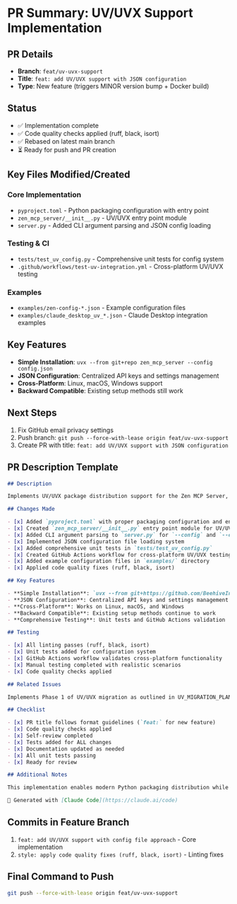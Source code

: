 # PR Summary: UV/UVX Support Implementation

## PR Details
- **Branch**: `feat/uv-uvx-support`
- **Title**: `feat: add UV/UVX support with JSON configuration`
- **Type**: New feature (triggers MINOR version bump + Docker build)

## Status
- ✅ Implementation complete
- ✅ Code quality checks applied (ruff, black, isort)
- ✅ Rebased on latest main branch
- ⏳ Ready for push and PR creation

## Key Files Modified/Created

### Core Implementation
- `pyproject.toml` - Python packaging configuration with entry point
- `zen_mcp_server/__init__.py` - UV/UVX entry point module
- `server.py` - Added CLI argument parsing and JSON config loading

### Testing & CI
- `tests/test_uv_config.py` - Comprehensive unit tests for config system
- `.github/workflows/test-uv-integration.yml` - Cross-platform UV/UVX testing

### Examples
- `examples/zen-config-*.json` - Example configuration files
- `examples/claude_desktop_uv_*.json` - Claude Desktop integration examples

## Key Features
- **Simple Installation**: `uvx --from git+repo zen_mcp_server --config config.json`
- **JSON Configuration**: Centralized API keys and settings management
- **Cross-Platform**: Linux, macOS, Windows support
- **Backward Compatible**: Existing setup methods still work

## Next Steps
1. Fix GitHub email privacy settings
2. Push branch: `git push --force-with-lease origin feat/uv-uvx-support`
3. Create PR with title: `feat: add UV/UVX support with JSON configuration`

## PR Description Template
```markdown
## Description

Implements UV/UVX package distribution support for the Zen MCP Server, enabling modern Python packaging with simplified installation and configuration.

## Changes Made

- [x] Added `pyproject.toml` with proper packaging configuration and entry point
- [x] Created `zen_mcp_server/__init__.py` entry point module for UV/UVX execution
- [x] Added CLI argument parsing to `server.py` for `--config` and `--env-file` flags
- [x] Implemented JSON configuration file loading system
- [x] Added comprehensive unit tests in `tests/test_uv_config.py`
- [x] Created GitHub Actions workflow for cross-platform UV/UVX testing
- [x] Added example configuration files in `examples/` directory
- [x] Applied code quality fixes (ruff, black, isort)

## Key Features

- **Simple Installation**: `uvx --from git+https://github.com/BeehiveInnovations/zen-mcp-server zen_mcp_server --config config.json`
- **JSON Configuration**: Centralized API keys and settings management
- **Cross-Platform**: Works on Linux, macOS, and Windows
- **Backward Compatible**: Existing setup methods continue to work
- **Comprehensive Testing**: Unit tests and GitHub Actions validation

## Testing

- [x] All linting passes (ruff, black, isort)
- [x] Unit tests added for configuration system
- [x] GitHub Actions workflow validates cross-platform functionality
- [x] Manual testing completed with realistic scenarios
- [x] Code quality checks applied

## Related Issues

Implements Phase 1 of UV/UVX migration as outlined in UV_MIGRATION_PLAN.md

## Checklist

- [x] PR title follows format guidelines (`feat:` for new feature)
- [x] Code quality checks applied
- [x] Self-review completed
- [x] Tests added for ALL changes
- [x] Documentation updated as needed
- [x] All unit tests passing
- [x] Ready for review

## Additional Notes

This implementation enables modern Python packaging distribution while maintaining full backward compatibility. The UV/UVX approach simplifies the installation process from complex setup scripts to a single command.

🤖 Generated with [Claude Code](https://claude.ai/code)
```

## Commits in Feature Branch
1. `feat: add UV/UVX support with config file approach` - Core implementation
2. `style: apply code quality fixes (ruff, black, isort)` - Linting fixes

## Final Command to Push
```bash
git push --force-with-lease origin feat/uv-uvx-support
```